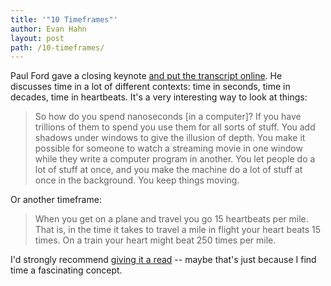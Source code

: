 ```yaml
---
title: '"10 Timeframes"'
author: Evan Hahn
layout: post
path: /10-timeframes/
---
```


Paul Ford gave a closing keynote [and put the transcript online][1]. He discusses time in a lot of different contexts: time in seconds, time in decades, time in heartbeats. It's a very interesting way to look at things:

> So how do you spend nanoseconds [in a computer]? If you have trillions of them to spend you use them for all sorts of stuff. You add shadows under windows to give the illusion of depth. You make it possible for someone to watch a streaming movie in one window while they write a computer program in another. You let people do a lot of stuff at once, and you make the machine do a lot of stuff at once in the background. You keep things moving.

Or another timeframe:

> When you get on a plane and travel you go 15 heartbeats per mile. That is, in the time it takes to travel a mile in flight your heart beats 15 times. On a train your heart might beat 250 times per mile.

I'd strongly recommend [giving it a read][1] -- maybe that's just because I find time a fascinating concept.

[1]: https://contentsmagazine.com/articles/10-timeframes/
